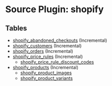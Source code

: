 # Source Plugin: shopify

## Tables

- [shopify_abandoned_checkouts](https://github.com/cloudquery/cloudquery/blob/main/plugins/source/shopify/docs/tables/shopify_abandoned_checkouts.md) (Incremental)
- [shopify_customers](https://github.com/cloudquery/cloudquery/blob/main/plugins/source/shopify/docs/tables/shopify_customers.md) (Incremental)
- [shopify_orders](https://github.com/cloudquery/cloudquery/blob/main/plugins/source/shopify/docs/tables/shopify_orders.md) (Incremental)
- [shopify_price_rules](https://github.com/cloudquery/cloudquery/blob/main/plugins/source/shopify/docs/tables/shopify_price_rules.md) (Incremental)
  - [shopify_price_rule_discount_codes](https://github.com/cloudquery/cloudquery/blob/main/plugins/source/shopify/docs/tables/shopify_price_rule_discount_codes.md)
- [shopify_products](https://github.com/cloudquery/cloudquery/blob/main/plugins/source/shopify/docs/tables/shopify_products.md) (Incremental)
  - [shopify_product_images](https://github.com/cloudquery/cloudquery/blob/main/plugins/source/shopify/docs/tables/shopify_product_images.md)
  - [shopify_product_variants](https://github.com/cloudquery/cloudquery/blob/main/plugins/source/shopify/docs/tables/shopify_product_variants.md)